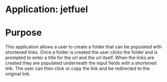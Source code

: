 # Application: jetfuel

# Purpose

This application allows a user to create a folder that can be populated with shortened links. Once a folder is created the user clicks the folder and is prompted to enter a title for the url and the url itself. When the links are created they are populated underneath the input fields with a shortened link. The user can then click or copy the link and be redirected to the original link.
